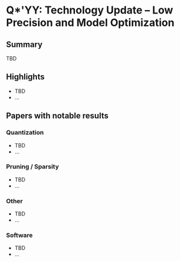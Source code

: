 # Q*'YY: Technology Update – Low Precision and Model Optimization
## Summary 
TBD
## Highlights
- TBD
- ...
## Papers with notable results 
### Quantization
- TBD
- ...
### Pruning / Sparsity
- TBD
- ...
### Other 
- TBD
- ...
### Software
- TBD
- ...
